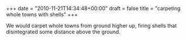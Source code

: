+++
date = "2010-11-21T14:34:48+00:00"
draft = false
title = "carpeting whole towns with shells"
+++
<p>We would carpet whole towns from ground higher up, firing shells that disintegrated some distance above the ground.</p> 
